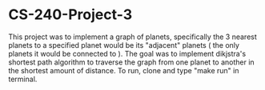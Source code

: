 # CS-240-Project-3
This project was to implement a graph of planets, specifically the 3 nearest planets to a specified planet would be its "adjacent" planets ( the only planets it would be connected to ).  The goal was to implement dikjstra's shortest path algorithm to traverse the graph from one planet to another in the shortest amount of distance.  To run, clone and type "make run" in terminal.
